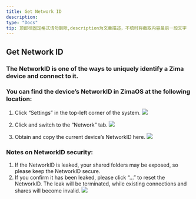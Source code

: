 ```yaml
---
title: Get Network ID
description: 
type: "Docs"
tip: 顶部栏固定格式请勿删除,description为文章描述，不填时将截取内容最前一段文字
---
```

## Get Network ID
### The NetworkID is one of the ways to uniquely identify a Zima device and connect to it.
### You can find the device’s NetworkID in ZimaOS at the following location:
1. Click “Settings” in the top-left corner of the system.
![](https://manage.icewhale.io/api/static/docs/1728368788194_2.1.png)

2. Click and switch to the “Network” tab.
![](https://manage.icewhale.io/api/static/docs/1728368799399_2.2.png)

3. Obtain and copy the current device’s NetworkID here.
![](https://manage.icewhale.io/api/static/docs/1728368807199_2.3.png)
### Notes on NetworkID security:
1. If the NetworkID is leaked, your shared folders may be exposed, so please keep the NetworkID secure.
2. If you confirm it has been leaked, please click “…” to reset the NetworkID. The leak will be terminated, while existing connections and shares will become invalid.
![](https://manage.icewhale.io/api/static/docs/1728368894984_2.4.png)
